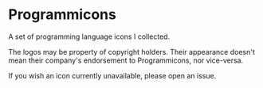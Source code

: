 # Programmicons

A set of programming language icons I collected.

The logos may be property of copyright holders. Their appearance doesn't mean their company's endorsement to Programmicons, nor vice-versa.

If you wish an icon currently unavailable, please open an issue.
